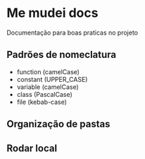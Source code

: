 # Me mudei docs

Documentação para boas praticas no projeto

## Padrões de nomeclatura

- function (camelCase)
- constant (UPPER_CASE)
- variable (camelCase)
- class (PascalCase)
- file (kebab-case)

## Organização de pastas

## Rodar local
